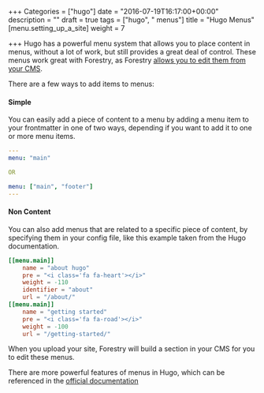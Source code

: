 +++
Categories = ["hugo"]
date = "2016-07-19T16:17:00+00:00"
description = ""
draft = true
tags = ["hugo", " menus"]
title = "Hugo Menus"
[menu.setting_up_a_site]
weight = 7

+++
Hugo has a powerful menu system that allows you to place content in menus, without a lot of work, but still provides a great deal of control. These menus work great with Forestry, as Forestry [allows you to edit them from your CMS](/editing-content-editing-menus-md).

There are a few ways to add items to menus: 

#### Simple

You can easily add a piece of content to a menu by adding a menu item to your frontmatter in one of two ways, depending if you want to add it to one or more menu items.

```yaml
---
menu: "main"

OR

menu: ["main", "footer"]
---
```

#### Non Content

You can also add menus that are related to a specific piece of content, by specifying them in your config file, like this example taken from the Hugo documentation.

```toml
[[menu.main]]
    name = "about hugo"
    pre = "<i class='fa fa-heart'></i>"
    weight = -110
    identifier = "about"
    url = "/about/"
[[menu.main]]
    name = "getting started"
    pre = "<i class='fa fa-road'></i>"
    weight = -100
    url = "/getting-started/"
```

When you upload your site, Forestry will build a section in your CMS for you to edit these menus.

There are more powerful features of menus in Hugo, which can be referenced in the [official documentation](https://gohugo.io/extras/menus/)